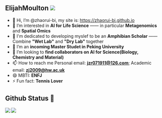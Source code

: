 ## ElijahMoulton ![](https://komarev.com/ghpvc/?username=zhaorui-bi)
- 👋 Hi, I’m @zhaorui-bi, my site is: https://zhaorui-bi.github.io
- 👀 I’m interested in **AI for Life Science** —— in particular **Metagenomics** and **Spatial Omics**
- 🚀 I'm dedicated to developing myslef to be an **Amphibian Scholar** —— Combine **"Wet Lab"** and **"Dry Lab"** together
- 🌱 I’m an **incoming Master Studet in Peking University**
- 💞️ I’m looking to **find collaborators on AI for Science(Biology, Chemistry and Material)**
- 📫 How to reach me Personal email: **jzr071911@126.com**; Academic email: **zj2009@hw.ac.uk**
- 😄 MBTI: **ENFJ**
- ⚡ Fun fact: **Tennis Lover**

## Github Status 🥰

<div> 
	<a href="https://github.com/zhaorui-bi">
		<img align="left" src="https://github-readme-stats.vercel.app/api?username=zhaorui-bi&show_icons=true&icon_color=805AD5&text_color=718096&bg_color=ffffff&hide_border=true&count_private=true" />
	</a>
	<a href="https://github.com/zhaorui-bi">
		<img align="left" src="https://github-readme-stats.vercel.app/api/top-langs/?username=zhaorui-bi&show_icons=true&icon_color=805AD5&text_color=718096&bg_color=ffffff&hide_border=true&count_private=true">
	</a>
</div>

<!---
zhaorui-bi/zhaorui-bi is a ✨ special ✨ repository because its `README.md` (this file) appears on your GitHub profile.
You can click the Preview link to take a look at your changes.
--->
